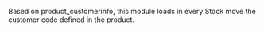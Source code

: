 Based on product_customerinfo, this module loads in every
Stock move the customer code defined in the product.
